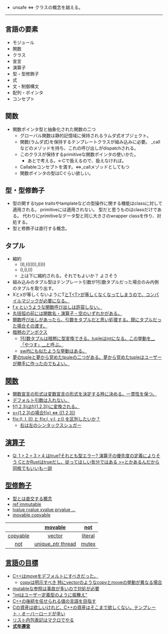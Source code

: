 + unsafe ⇔ クラスの概念を越える。

----------

## 言語の要素
+ モジュール
+ 関数
+ クラス
+ 宣言
+ 演算子
+ 型・型修飾子
+ 式
+ 文・制御構文
+ 配列・ポインタ
+ コンセプト

## 関数
+ 関数ポインタ型と抽象化された関数の二つ
  * グローバル関数は静的記憶域に保持されるラムダ式オブジェクト。
  * 関数(ラムダ式)を保持するテンプレートクラスが組み込みに必要。
	_callなどのメゾッドを持ち、これの呼び出しがdispatchされる。
  * このクラスが保持するprimitiveな関数ポインタの使いかた。
    - あとで考える。←Cで扱えるので、扱えなければ。
  * Callableコンセプトを満す。⇔_callメゾッドとしてもつ
  * 関数ポインタの型はCぐらい欲しい。

## 型・型修飾子
+ 型の関するtype traitsやtamplateなどの型操作に関する機能はclassに対して適用される。
  primitiveには適用されない。
  型だと思うものはclassだけである。
  代わりにprimitiveなデータ型と同じ大きさのwrapper classを作り、対処する。
+ 型と修飾子は直行する概念。

## タプル
+ 縮約
  * ((I,((((I)),I))))
  * (I,(I,I))
  * 上は下に縮約される。それでもよいか？ よさそう
+ 組み込みのタプル型はテンプレート引数が1引数タプルだった場合のみ内側のタプルを取り出す。
+ X<int>とx<char>が等しくないようにT<U>とT<T<U>>が等しくなくなってしまうので、コンパイルマジックが必要になる。
+ f x というような関数呼び出しは許容しない。
+ 丸括弧の前には関数名・演算子・空のいずれかがある。
+ 関数呼び出しがあったら、引数をタプルだと思い処理する。既にタプルだった場合その渡す。
+ 暗黙のアンボクス
  * 1引数タプルは暗黙に型変換できる。tuple<int>はintになる。この挙動を__「やつす」__と呼ぶ。
  * swiftにも似たような挙動はある。
+ 夢のtupleと夢から覚めたtpuleの二つがある。夢から覚めたtupleはユーザーが勝手に作ったのでもよい。

## 関数
+ 関数宣言の形式は変数宣言の形式を決定する時に決める。一貫性を保つ。
+ デフォルト引数は入れない。
+ f(1,2,3)はf((1,2,3))に変換される。
+ x=(1,2,3)の場合f(x) ⇔ ((1,2,3))
+ f(x:(I, I, I)) と f(x:I, y:I, z:I) を区別したいか？
  * 右は左のシンタックスシュガー

## 演算子
+ Q: 1 > 2 = 3 > 4 はtrue?それとも型エラー?
  演算子の優先度の定義によりそう
  CとかRustはtrueだし、従ってほしい気分ではある
  \>=とかあるんだから同格でもいいも一説

## 型修飾子
+ 型とは直交する概念
+ ref immutable
+ lvalue rvalue xvalue prvalue ...
+ movable copyable

|          |       movable     |   not   |
|:--------:|:-----------------:|:-------:|
| copyable |       vector      | literal |
|   not    | unique_ptr thread |  mutex  |


## 言語の目標
+ C++はmoveをデフォルトにすべきだった。
  * copyは明示すべき 特にvectorのようなcopyとmoveの挙動が異なる場合
+ mutableな参照は事故が多いので対処が必要
+ "intはユーザー定義型のように振舞え"
+ C++の後続を任せられる値の言語を目指す
+ Cの資産は欲しいけれど、C++の資産はそこまで欲しくない。テンプレート・オーバーロードが辛い
+ リスト内包表記はマクロでやる
+ __式年遷宮__
